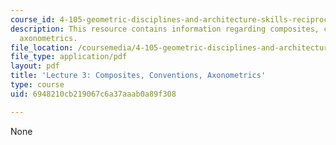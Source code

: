 ```yaml
---
course_id: 4-105-geometric-disciplines-and-architecture-skills-reciprocal-methodologies-fall-2012
description: This resource contains information regarding composites, conventions,
  axonometrics.
file_location: /coursemedia/4-105-geometric-disciplines-and-architecture-skills-reciprocal-methodologies-fall-2012/6948210cb219067c6a37aaab0a89f308_MIT4_105F12_lec3-compos.pdf
file_type: application/pdf
layout: pdf
title: 'Lecture 3: Composites, Conventions, Axonometrics'
type: course
uid: 6948210cb219067c6a37aaab0a89f308

---
```

None